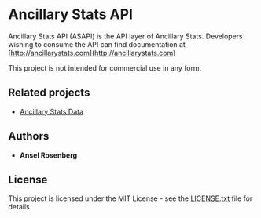 # Ancillary Stats API

Ancillary Stats API (ASAPI) is the API layer of Ancillary Stats. Developers wishing to consume the API can find documentation at [http://ancillarystats.com](http://ancillarystats.com)

This project is not intended for commercial use in any form.

## Related projects

* [Ancillary Stats Data](https://github.com/arosenberg01/asdata)

## Authors

* **Ansel Rosenberg**

## License

This project is licensed under the MIT License - see the [LICENSE.txt](https://github.com/arosenberg01/asdata/blob/master/LICENSE.txt) file for details
